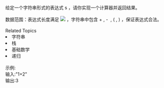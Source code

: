 <div>  给定一个字符串形式的表达式 s ，请你实现一个计算器并返回结果。 </div> <div>  <br> </div> <div>  数据范围：表达式长度满足 <img src="https://www.nowcoder.com/equation?tex=1%20%5Cle%20%7Cs%7C%20%5Cle%2010%5E5%20%5C"> ，字符串中包含 + , -  , ( , ) ，保证表达式合法。<br> </div><div><br></div><div><div>Related Topics</div><div><li>字符串</li><li>栈</li><li>基础数学</li><li>递归</li></div></div><br>示例:<br>输入:"1+2"<br>输出:3
<br>